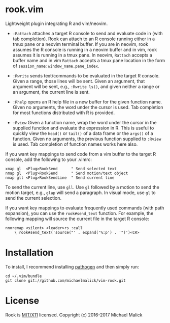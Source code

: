 rook.vim
========

Lightweight plugin integrating R and vim/neovim.

- `:Rattach` attaches a target R console to send and evaluate code in (with tab
  completion). Rook can attach to an R console running either in a tmux pane or
  a neovim terminal buffer. If you are in neovim, rook assumes the
  R console is running in a neovim buffer and in vim, rook assumes it is running
  in a tmux pane. In neovim, `Rattach` accepts a buffer name and in vim
  `Rattach` accepts a tmux pane location in the form of
  `session_name:window_name.pane_index`.

- `:Rwrite` sends text/commands to be evaluated in the target R console. Given a
  range, those lines will be sent. Given an argument, that argument will be
  sent, e.g., `:Rwrite ls()`, and given neither a range or an argument, the
  current line is sent.

- `:Rhelp` opens an R help file in a new buffer for the given function name.
  Given no arguments, the word under the cursor is used. Tab completion for most
  functions distributed with R is provided.

- `:Rview` Given a function name, wrap the word under the cursor in the supplied
  function and evaluate the expression in R. This is useful to quickly view the
  `head()` or `tail()` of a data frame or the `args()` of a function. Given no
  arguments, the previous function supplied to `:Rview` is used. Tab completion
  of function names works here also.

If you want key mappings to send code from a vim buffer to the target R console,
add the following to your .vimrc:

```vim
xmap gl  <Plug>RookSend      " Send selected text
nmap gl  <Plug>RookSend      " Send motion/text object
nmap gll <Plug>RookSendLine  " Send current line
```

To send the current line, use `gll`. Use `gl` followed by a
motion to send the motion target, e.g., `glap` will send a paragraph. In visual
mode, use `gl` to send the current selection.

If you want key mappings to evaluate frequently used commands (with path
expansion), you can use the `rook#send_text` function. For example, the
following mapping will source the current file in the target R console:

```vim
nnoremap <silent> <leader>rs :call
    \ rook#send_text('source("' . expand('%:p') . '")')<CR>
```


Installation
============
To install, I recommend installing
[pathogen](https://github.com/tpope/vim-pathogen) and then simply run:

    cd ~/.vim/bundle
    git clone git://github.com/michaelmalick/vim-rook.git


License
=======
Rook is [MIT/X11](http://opensource.org/licenses/MIT) licensed.
Copyright (c) 2016-2017 Michael Malick

